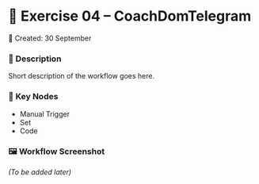 # 💬 Exercise 04 – CoachDomTelegram  

📅 Created: 30 September  

### 📌 Description  
Short description of the workflow goes here.  

### 🔑 Key Nodes  
- Manual Trigger  
- Set  
- Code  

### 🖼️ Workflow Screenshot  
*(To be added later)*  

